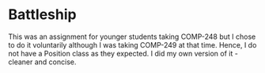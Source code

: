 # Battleship

This was an assignment for younger students taking COMP-248 but I chose to do it voluntarily although I was taking COMP-249 at that time. Hence, I do not have a Position class as they expected. I did my own version of it - cleaner and concise.

